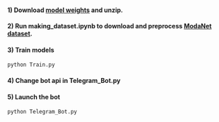 #### 1) Download [model weights](https://drive.google.com/file/d/1Hu1rmAB7rdxQ4wB6kTgCLs7qViGELG-j/view?usp=sharing) and unzip.
#### 2) Run making_dataset.ipynb to download and preprocess [ModaNet dataset](https://arxiv.org/pdf/1807.01394.pdf).
#### 3) Train models
```
python Train.py
```
#### 4) Change bot api in Telegram_Bot.py
#### 5) Launch the bot
```
python Telegram_Bot.py
```
